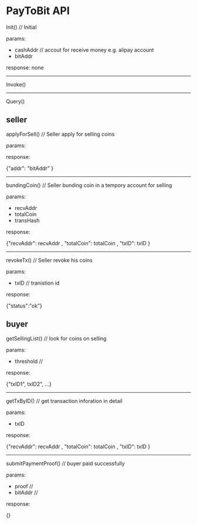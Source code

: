 # PayToBit API

Init() // Initial

params:

* cashAddr  // accout for receive money e.g. alipay account
* bitAddr 

response: none

---
Invoke()

---
Query()

## seller 

applyForSell()  // Seller apply for selling coins

params:

response:

{"addr": "bitAddr" }
 
---
bundingCoin()  // Seller bunding coin in a tempory account for selling

params:

* recvAddr
* totalCoin
* transHash

response:

{"recvAddr": recvAddr , "totalCoin": totalCoin , "txID": txID }

---
revokeTx() // Seller revoke his coins

params:

* txID	// tranistion id

response:

{"status":"ok"}


## buyer

getSellingList() // look for coins on selling

params:

* threshold	//	

response:

{"txID1", txID2", ...}

---
getTxByID() // get transaction inforation in detail

params:

* txID

response:

{"recvAddr": recvAddr , "totalCoin": totalCoin , "txID": txID }

---
submitPaymentProof() // buyer paid successfully

params:

* proof 	//
* bitAddr	//

response:

{}
